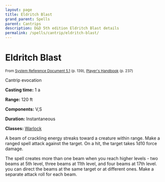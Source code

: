 ```yaml
---
layout: page
title: Eldritch Blast
grand_parent: Spells
parent: Cantrips 
description: D&D 5th edition Eldritch Blast details
permalink: /spells/cantrip/eldritch-blast/
---
```


# Eldritch Blast

<small>From <a target="_blank" href="https://media.wizards.com/2016/downloads/DND/SRD-OGL_V5.1.pdf">System Reference Document 5.1</a> (p. 139), <a target="_blank" href="https://dnd.wizards.com/products/tabletop-games/rpg-products/rpg_playershandbook">Player's Handbook</a> (p. 237)</small>


Cantrip evocation

**Casting time:** 1 a

**Range:** 120 ft

**Components:** V,S 

**Duration:** Instantaneous

**Classes:** [Warlock](/classes/warlock/)

A beam of crackling energy streaks toward a creature within range. Make a ranged spell attack against the target. On a hit, the target takes 1d10 force damage.

   The spell creates more than one beam when you reach higher levels - two beams at 5th level, three beams at 11th level, and four beams at 17th level. you can direct the beams at the same target or at different ones. Make a separate attack roll for each beam.